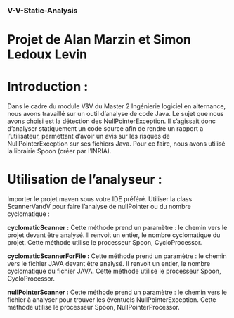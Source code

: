 <h3>﻿V-V-Static-Analysis</h3>
<h1>Projet de Alan Marzin et Simon Ledoux Levin</h1>

<h1>Introduction : </h1>
Dans le cadre du module V&V du Master 2 Ingénierie logiciel en alternance, nous avons travaillé sur un outil d’analyse de code Java. Le sujet que nous avons choisi est la détection des NullPointerException. Il s’agissait donc d’analyser statiquement un code source afin de rendre un rapport a l’utilisateur, permettant d’avoir un avis sur les risques de NullPointerException sur ses fichiers Java. 
Pour ce faire, nous avons utilisé la librairie Spoon (créer par l’INRIA). 

<h1>Utilisation de l’analyseur :</h1> 

Importer le projet maven sous votre IDE préféré. 
Utiliser la class ScannerVandV pour faire l’analyse de nullPointer ou du nombre cyclomatique : 

<b>cyclomaticScanner :</b> Cette méthode prend un paramètre : le chemin vers le projet devant être analysé. Il renvoit un entier, le nombre cyclomatique du projet. Cette méthode utilise le processeur Spoon, CycloProcessor.

<b>cyclomaticScannerForFile :</b> Cette méthode prend un paramètre : le chemin vers le fichier JAVA devant être analysé. Il renvoit un entier, le nombre cyclomatique du fichier JAVA. Cette méthode utilise le processeur Spoon, CycloProcessor.

<b>nullPointerScanner :</b> Cette méthode prend un paramètre : le chemin vers le fichier à analyser pour trouver les éventuels NullPointerException. Cette méthode utilise le processeur Spoon, NullPointerProcessor.






